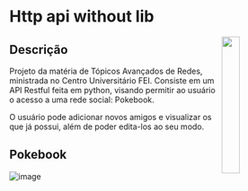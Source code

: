 # Http api without lib

<img align="right" src="https://i0.wp.com/i.pinimg.com/originals/0b/61/0e/0b610ecd593baa2a86d782cdaa2b01aa.jpg" width="25%" />

## Descrição 
Projeto da matéria de Tópicos Avançados de Redes, ministrada no Centro Universitário FEI. 
Consiste em um API Restful feita em python, visando permitir ao usuário o acesso a uma rede social: Pokebook. 

O usuário pode adicionar novos amigos e visualizar os que já possui, além de poder edita-los ao seu modo. 

## Pokebook 

![image](images/app.gif)



